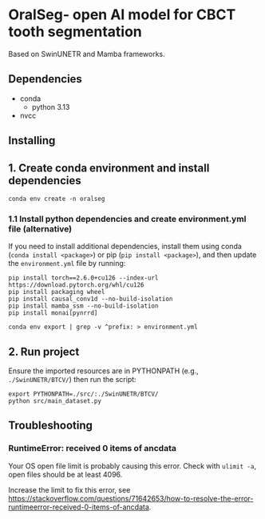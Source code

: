 # OralSeg- open AI model for CBCT tooth segmentation

Based on SwinUNETR and Mamba frameworks.

## Dependencies

- conda
  - python 3.13
- nvcc

## Installing

## 1. Create conda environment and install dependencies

```console
conda env create -n oralseg
```

### 1.1 Install python dependencies and create environment.yml file (alternative)

If you need to install additional dependencies, install them
using conda (`conda install <package>`) or pip (`pip install <package>`),
and then update the `environment.yml` file by running:

```console
pip install torch==2.6.0+cu126 --index-url https://download.pytorch.org/whl/cu126
pip install packaging wheel
pip install causal_conv1d --no-build-isolation
pip install mamba_ssm --no-build-isolation
pip install monai[pynrrd]
```

```console
conda env export | grep -v ^prefix: > environment.yml
```

## 2. Run project

Ensure the imported resources are in PYTHONPATH
(e.g., `./SwinUNETR/BTCV/`) then run the script:

```console
export PYTHONPATH=./src/:./SwinUNETR/BTCV/
python src/main_dataset.py
```

## Troubleshooting

### RuntimeError: received 0 items of ancdata

Your OS open file limit is probably causing this error.
Check with `ulimit -a`, open files should be at least 4096.

Increase the limit to fix this error, see
https://stackoverflow.com/questions/71642653/how-to-resolve-the-error-runtimeerror-received-0-items-of-ancdata.
